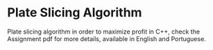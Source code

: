 # Plate Slicing Algorithm
Plate slicing algorithm in order to maximize profit in C++, check the Assignment pdf for more details, available in English and Portuguese.

